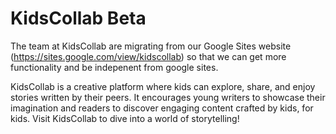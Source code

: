 # KidsCollab Beta
The team at KidsCollab are migrating from our Google Sites website (https://sites.google.com/view/kidscollab) so that we can get more functionality and be indepenent from google sites.

KidsCollab is a creative platform where kids can explore, share, and enjoy stories written by their peers. It encourages young writers to showcase their imagination and readers to discover engaging content crafted by kids, for kids. Visit KidsCollab to dive into a world of storytelling!
